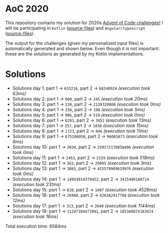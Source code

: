 # AoC 2020

This repository contains my solution for 2020s [Advent of Code challenges!](https://adventofcode.com/2020)
I will be participating in `Kotlin` ([source-files](https://github.com/KristofAchten/AoC2020/tree/master/kotlin/src)) and `Angular/typescript` ([source-files](https://github.com/KristofAchten/AoC2020/tree/master/angular/aoc/src/app)).

The output for the challenges (given my personalized input files) is automatically generated and shown below. Even though it is not important: these are the solutions as generated by my Kotlin implementations.

# Solutions
- Solutions day 1: part 1 -> `633216`, part 2 -> `68348924` *(execution took 63ms)*
- Solutions day 2: part 1 -> `600`, part 2 -> `245` *(execution took 20ms)*
- Solutions day 3: part 1 -> `220`, part 2 -> `2138320800` *(execution took 0ms)*
- Solutions day 4: part 1 -> `256`, part 2 -> `198` *(execution took 5ms)*
- Solutions day 5: part 1 -> `906`, part 2 -> `519` *(execution took 0ms)*
- Solutions day 6: part 1 -> `6291`, part 2 -> `3052` *(execution took 13ms)*
- Solutions day 7: part 1 -> `257`, part 2 -> `1038` *(execution took 15ms)*
- Solutions day 8: part 1 -> `1723`, part 2 -> `846` *(execution took 11ms)*
- Solutions day 9: part 1 -> `675280050`, part 2 -> `96081673` *(execution took 6ms)*
- Solutions day 10: part 1 -> `3034`, part 2 -> `259172170858496` *(execution took 0ms)*
- Solutions day 11: part 1 -> `2453`, part 2 -> `2159` *(execution took 518ms)*
- Solutions day 12: part 1 -> `362`, part 2 -> `29895` *(execution took 3ms)*
- Solutions day 13: part 1 -> `3865`, part 2 -> `415579909629976` *(execution took 0ms)*
- Solutions day 14: part 1 -> `14954914379452`, part 2 -> `3415488160714` *(execution took 231ms)*
- Solutions day 15: part 1 -> `610`, part 2 -> `1407` *(execution took 4526ms)*
- Solutions day 16: part 1 -> `26988`, part 2 -> `426362917709` *(execution took 12ms)*
- Solutions day 17: part 1 -> `313`, part 2 -> `2640` *(execution took 1144ms)*
- Solutions day 18: part 1 -> `11297104473091`, part 2 -> `185348874183674` *(execution took 16ms)*


 Total execution time: 6584ms
